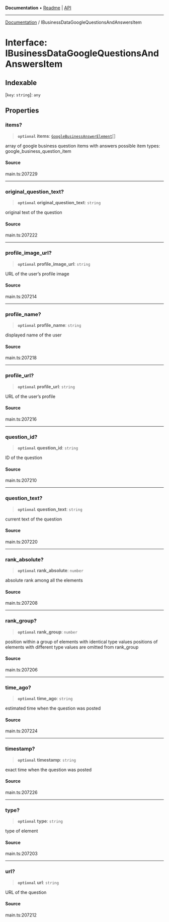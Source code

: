 **Documentation** • [Readme](../README.md) \| [API](../globals.md)

***

[Documentation](../README.md) / IBusinessDataGoogleQuestionsAndAnswersItem

# Interface: IBusinessDataGoogleQuestionsAndAnswersItem

## Indexable

 \[`key`: `string`\]: `any`

## Properties

### items?

> **`optional`** **items**: [`GoogleBusinessAnswerElement`](../classes/GoogleBusinessAnswerElement.md)[]

array of google business question items with answers
possible item types: google_business_question_item

#### Source

main.ts:207229

***

### original\_question\_text?

> **`optional`** **original\_question\_text**: `string`

original text of the question

#### Source

main.ts:207222

***

### profile\_image\_url?

> **`optional`** **profile\_image\_url**: `string`

URL of the user’s profile image

#### Source

main.ts:207214

***

### profile\_name?

> **`optional`** **profile\_name**: `string`

displayed name of the user

#### Source

main.ts:207218

***

### profile\_url?

> **`optional`** **profile\_url**: `string`

URL of the user’s profile

#### Source

main.ts:207216

***

### question\_id?

> **`optional`** **question\_id**: `string`

ID of the question

#### Source

main.ts:207210

***

### question\_text?

> **`optional`** **question\_text**: `string`

current text of the question

#### Source

main.ts:207220

***

### rank\_absolute?

> **`optional`** **rank\_absolute**: `number`

absolute rank among all the elements

#### Source

main.ts:207208

***

### rank\_group?

> **`optional`** **rank\_group**: `number`

position within a group of elements with identical type values
positions of elements with different type values are omitted from rank_group

#### Source

main.ts:207206

***

### time\_ago?

> **`optional`** **time\_ago**: `string`

estimated time when the question was posted

#### Source

main.ts:207224

***

### timestamp?

> **`optional`** **timestamp**: `string`

exact time when the question was posted

#### Source

main.ts:207226

***

### type?

> **`optional`** **type**: `string`

type of element

#### Source

main.ts:207203

***

### url?

> **`optional`** **url**: `string`

URL of the question

#### Source

main.ts:207212
